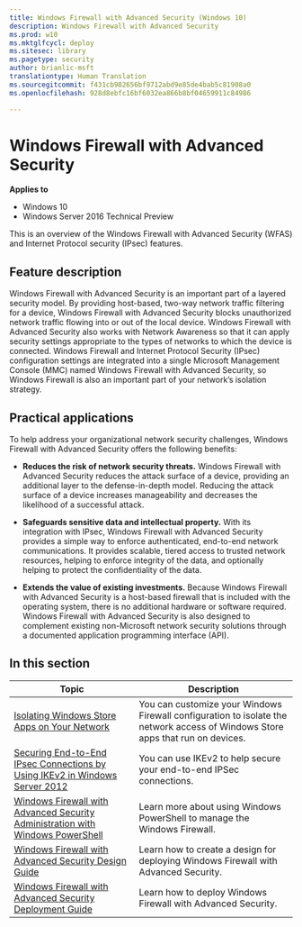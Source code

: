 ```yaml
---
title: Windows Firewall with Advanced Security (Windows 10)
description: Windows Firewall with Advanced Security
ms.prod: w10
ms.mktglfcycl: deploy
ms.sitesec: library
ms.pagetype: security
author: brianlic-msft
translationtype: Human Translation
ms.sourcegitcommit: f431cb982656bf9712abd9e85de4bab5c81908a0
ms.openlocfilehash: 928d8ebfc16bf6032ea866b8bf04659911c84986

---
```


# Windows Firewall with Advanced Security

**Applies to**
-   Windows 10
-   Windows Server 2016 Technical Preview

This is an overview of the Windows Firewall with Advanced Security (WFAS) and Internet Protocol security (IPsec) features.

## Feature description

Windows Firewall with Advanced Security is an important part of a layered security model. By providing host-based, two-way network traffic filtering for a device, Windows Firewall with Advanced Security blocks unauthorized network traffic flowing into or out of the local device. Windows Firewall with Advanced Security also works with Network Awareness so that it can apply security settings appropriate to the types of networks to which the device is connected. Windows Firewall and Internet Protocol Security (IPsec) configuration settings are integrated into a single Microsoft Management Console (MMC) named Windows Firewall with Advanced Security, so Windows Firewall is also an important part of your network’s isolation strategy.

## Practical applications


To help address your organizational network security challenges, Windows Firewall with Advanced Security offers the following benefits:

-   **Reduces the risk of network security threats.**  Windows Firewall with Advanced Security reduces the attack surface of a device, providing an additional layer to the defense-in-depth model. Reducing the attack surface of a device increases manageability and decreases the likelihood of a successful attack.

-   **Safeguards sensitive data and intellectual property.**  With its integration with IPsec, Windows Firewall with Advanced Security provides a simple way to enforce authenticated, end-to-end network communications. It provides scalable, tiered access to trusted network resources, helping to enforce integrity of the data, and optionally helping to protect the confidentiality of the data.

-   **Extends the value of existing investments.**  Because Windows Firewall with Advanced Security is a host-based firewall that is included with the operating system, there is no additional hardware or software required. Windows Firewall with Advanced Security is also designed to complement existing non-Microsoft network security solutions through a documented application programming interface (API).

## In this section

| Topic | Description
| - | - |
| [Isolating Windows Store Apps on Your Network](isolating-apps-on-your-network.md) | You can customize your Windows Firewall configuration to isolate the network access of Windows Store apps that run on devices. |
| [Securing End-to-End IPsec Connections by Using IKEv2 in Windows Server 2012](securing-end-to-end-ipsec-connections-by-using-ikev2.md) | You can use IKEv2 to help secure your end-to-end IPSec connections. |
| [Windows Firewall with Advanced Security Administration with Windows PowerShell](windows-firewall-with-advanced-security-administration-with-windows-powershell.md) | Learn more about using Windows PowerShell to manage the Windows Firewall. |
| [Windows Firewall with Advanced Security Design Guide](windows-firewall-with-advanced-security-design-guide.md) | Learn how to create a design for deploying Windows Firewall with Advanced Security. |
| [Windows Firewall with Advanced Security Deployment Guide](windows-firewall-with-advanced-security-deployment-guide.md) |  Learn how to deploy Windows Firewall with Advanced Security. |



<!--HONumber=Jun16_HO4-->


